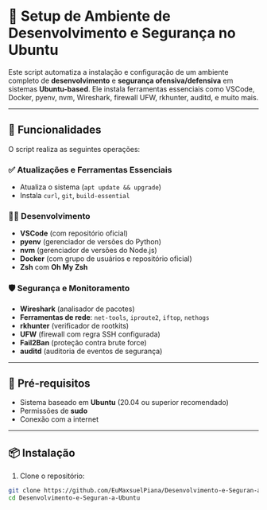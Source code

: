 # 🔧 Setup de Ambiente de Desenvolvimento e Segurança no Ubuntu

Este script automatiza a instalação e configuração de um ambiente completo de **desenvolvimento** e **segurança ofensiva/defensiva** em sistemas **Ubuntu-based**. Ele instala ferramentas essenciais como VSCode, Docker, pyenv, nvm, Wireshark, firewall UFW, rkhunter, auditd, e muito mais.

---

## 🚀 Funcionalidades

O script realiza as seguintes operações:

### ✅ Atualizações e Ferramentas Essenciais
- Atualiza o sistema (`apt update && upgrade`)
- Instala `curl`, `git`, `build-essential`

### 👨‍💻 Desenvolvimento
- **VSCode** (com repositório oficial)
- **pyenv** (gerenciador de versões do Python)
- **nvm** (gerenciador de versões do Node.js)
- **Docker** (com grupo de usuários e repositório oficial)
- **Zsh** com **Oh My Zsh**

### 🛡️ Segurança e Monitoramento
- **Wireshark** (analisador de pacotes)
- **Ferramentas de rede**: `net-tools`, `iproute2`, `iftop`, `nethogs`
- **rkhunter** (verificador de rootkits)
- **UFW** (firewall com regra SSH configurada)
- **Fail2Ban** (proteção contra brute force)
- **auditd** (auditoria de eventos de segurança)

---

## 🧾 Pré-requisitos

- Sistema baseado em **Ubuntu** (20.04 ou superior recomendado)
- Permissões de **sudo**
- Conexão com a internet

---

## 📦 Instalação

1. Clone o repositório:

```bash
git clone https://github.com/EuMaxsuelPiana/Desenvolvimento-e-Seguran-a-Ubuntu.git
cd Desenvolvimento-e-Seguran-a-Ubuntu
